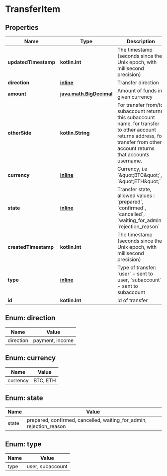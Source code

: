 
# TransferItem

## Properties
Name | Type | Description | Notes
------------ | ------------- | ------------- | -------------
**updatedTimestamp** | **kotlin.Int** | The timestamp (seconds since the Unix epoch, with millisecond precision) | 
**direction** | [**inline**](#DirectionEnum) | Transfer direction |  [optional]
**amount** | [**java.math.BigDecimal**](java.math.BigDecimal.md) | Amount of funds in given currency | 
**otherSide** | **kotlin.String** | For transfer from/to subaccount returns this subaccount name, for transfer to other account returns address, for transfer from other account returns that accounts username. | 
**currency** | [**inline**](#CurrencyEnum) | Currency, i.e &#x60;\&quot;BTC\&quot;&#x60;, &#x60;\&quot;ETH\&quot;&#x60; | 
**state** | [**inline**](#StateEnum) | Transfer state, allowed values : &#x60;prepared&#x60;, &#x60;confirmed&#x60;, &#x60;cancelled&#x60;, &#x60;waiting_for_admin&#x60;, &#x60;rejection_reason&#x60; | 
**createdTimestamp** | **kotlin.Int** | The timestamp (seconds since the Unix epoch, with millisecond precision) | 
**type** | [**inline**](#TypeEnum) | Type of transfer: &#x60;user&#x60; - sent to user, &#x60;subaccount&#x60; - sent to subaccount | 
**id** | **kotlin.Int** | Id of transfer | 


<a name="DirectionEnum"></a>
## Enum: direction
Name | Value
---- | -----
direction | payment, income


<a name="CurrencyEnum"></a>
## Enum: currency
Name | Value
---- | -----
currency | BTC, ETH


<a name="StateEnum"></a>
## Enum: state
Name | Value
---- | -----
state | prepared, confirmed, cancelled, waiting_for_admin, rejection_reason


<a name="TypeEnum"></a>
## Enum: type
Name | Value
---- | -----
type | user, subaccount



